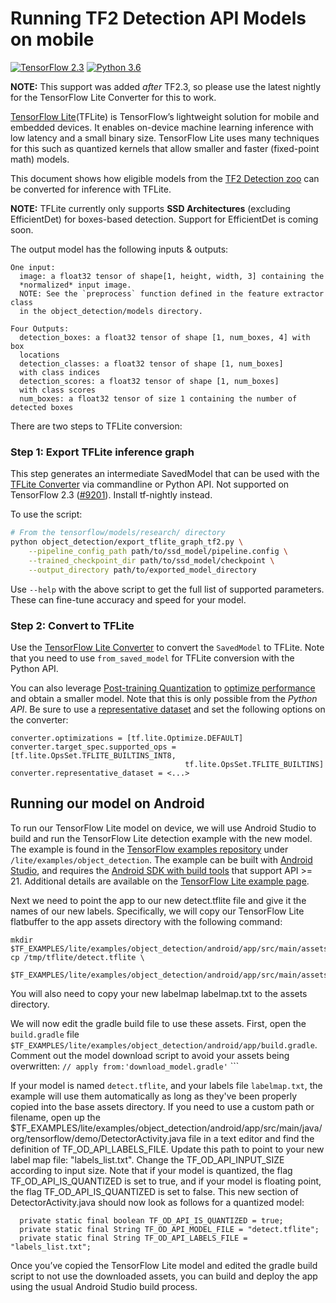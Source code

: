 # Running TF2 Detection API Models on mobile

[![TensorFlow 2.3](https://img.shields.io/badge/TensorFlow-2.3-FF6F00?logo=tensorflow)](https://github.com/tensorflow/tensorflow/releases/tag/v2.3.0)
[![Python 3.6](https://img.shields.io/badge/Python-3.6-3776AB)](https://www.python.org/downloads/release/python-360/)

**NOTE:** This support was added *after* TF2.3, so please use the latest nightly
for the TensorFlow Lite Converter for this to work.

[TensorFlow Lite](https://www.tensorflow.org/mobile/tflite/)(TFLite) is
TensorFlow’s lightweight solution for mobile and embedded devices. It enables
on-device machine learning inference with low latency and a small binary size.
TensorFlow Lite uses many techniques for this such as quantized kernels that
allow smaller and faster (fixed-point math) models.

This document shows how eligible models from the
[TF2 Detection zoo](https://github.com/tensorflow/models/blob/master/research/object_detection/g3doc/tf2_detection_zoo.md)
can be converted for inference with TFLite.

**NOTE:** TFLite currently only supports **SSD Architectures** (excluding
EfficientDet) for boxes-based detection. Support for EfficientDet is coming
soon.

The output model has the following inputs & outputs:

```
One input:
  image: a float32 tensor of shape[1, height, width, 3] containing the
  *normalized* input image.
  NOTE: See the `preprocess` function defined in the feature extractor class
  in the object_detection/models directory.

Four Outputs:
  detection_boxes: a float32 tensor of shape [1, num_boxes, 4] with box
  locations
  detection_classes: a float32 tensor of shape [1, num_boxes]
  with class indices
  detection_scores: a float32 tensor of shape [1, num_boxes]
  with class scores
  num_boxes: a float32 tensor of size 1 containing the number of detected boxes
```

There are two steps to TFLite conversion:

### Step 1: Export TFLite inference graph

This step generates an intermediate SavedModel that can be used with the
[TFLite Converter](https://www.tensorflow.org/lite/convert) via commandline or
Python API. Not supported on TensorFlow 2.3 ([#9201](https://github.com/tensorflow/models/issues/9201#issuecomment-687690299)). Install tf-nightly instead.

To use the script:

```bash
# From the tensorflow/models/research/ directory
python object_detection/export_tflite_graph_tf2.py \
    --pipeline_config_path path/to/ssd_model/pipeline.config \
    --trained_checkpoint_dir path/to/ssd_model/checkpoint \
    --output_directory path/to/exported_model_directory
```

Use `--help` with the above script to get the full list of supported parameters.
These can fine-tune accuracy and speed for your model.

### Step 2: Convert to TFLite

Use the [TensorFlow Lite Converter](https://www.tensorflow.org/lite/convert) to
convert the `SavedModel` to TFLite. Note that you need to use `from_saved_model`
for TFLite conversion with the Python API.

You can also leverage
[Post-training Quantization](https://www.tensorflow.org/lite/performance/post_training_quantization)
to
[optimize performance](https://www.tensorflow.org/lite/performance/model_optimization)
and obtain a smaller model. Note that this is only possible from the *Python
API*. Be sure to use a
[representative dataset](https://www.tensorflow.org/lite/performance/post_training_quantization#full_integer_quantization)
and set the following options on the converter:

```
converter.optimizations = [tf.lite.Optimize.DEFAULT]
converter.target_spec.supported_ops = [tf.lite.OpsSet.TFLITE_BUILTINS_INT8,
                                       tf.lite.OpsSet.TFLITE_BUILTINS]
converter.representative_dataset = <...>
```

## Running our model on Android

To run our TensorFlow Lite model on device, we will use Android Studio to build
and run the TensorFlow Lite detection example with the new model. The example is
found in the
[TensorFlow examples repository](https://github.com/tensorflow/examples) under
`/lite/examples/object_detection`. The example can be built with
[Android Studio](https://developer.android.com/studio/index.html), and requires
the
[Android SDK with build tools](https://developer.android.com/tools/revisions/build-tools.html)
that support API >= 21. Additional details are available on the
[TensorFlow Lite example page](https://github.com/tensorflow/examples/tree/master/lite/examples/object_detection/android).

Next we need to point the app to our new detect.tflite file and give it the
names of our new labels. Specifically, we will copy our TensorFlow Lite
flatbuffer to the app assets directory with the following command:

```shell
mkdir $TF_EXAMPLES/lite/examples/object_detection/android/app/src/main/assets
cp /tmp/tflite/detect.tflite \
  $TF_EXAMPLES/lite/examples/object_detection/android/app/src/main/assets
```

You will also need to copy your new labelmap labelmap.txt to the assets
directory.

We will now edit the gradle build file to use these assets. First, open the
`build.gradle` file
`$TF_EXAMPLES/lite/examples/object_detection/android/app/build.gradle`. Comment
out the model download script to avoid your assets being overwritten: `// apply
from:'download_model.gradle'` ```

If your model is named `detect.tflite`, and your labels file `labelmap.txt`, the
example will use them automatically as long as they've been properly copied into
the base assets directory. If you need to use a custom path or filename, open up
the
$TF_EXAMPLES/lite/examples/object_detection/android/app/src/main/java/org/tensorflow/demo/DetectorActivity.java
file in a text editor and find the definition of TF_OD_API_LABELS_FILE. Update
this path to point to your new label map file: "labels_list.txt". Change the TF_OD_API_INPUT_SIZE according to input size. Note that if
your model is quantized, the flag TF_OD_API_IS_QUANTIZED is set to true, and if
your model is floating point, the flag TF_OD_API_IS_QUANTIZED is set to false.
This new section of DetectorActivity.java should now look as follows for a
quantized model:

```shell
  private static final boolean TF_OD_API_IS_QUANTIZED = true;
  private static final String TF_OD_API_MODEL_FILE = "detect.tflite";
  private static final String TF_OD_API_LABELS_FILE = "labels_list.txt";
```

Once you’ve copied the TensorFlow Lite model and edited the gradle build script
to not use the downloaded assets, you can build and deploy the app using the
usual Android Studio build process.
